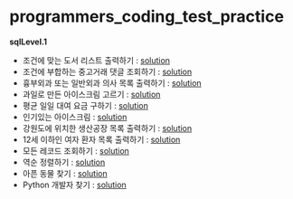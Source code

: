 # programmers_coding_test_practice
**sqlLevel.1**
- 조건에 맞는 도서 리스트 출력하기 : [solution](https://github.com/dlrms6172/programmers_coding_test_practice/blob/master/src/programmers/sql/sqlLevel1/print_a_list_of_books_that_meet_the_conditions.sql)
- 조건에 부합하는 중고거래 댓글 조회하기 : [solution](https://github.com/dlrms6172/programmers_coding_test_practice/blob/master/src/programmers/sql/sqlLevel1/view_used_transaction_comments_that_meet_the_conditions.sql)
- 흉부외과 또는 일반외과 의사 목록 출력하기 : [solution](https://github.com/dlrms6172/programmers_coding_test_practice/blob/master/src/programmers/sql/sqlLevel1/print_a_list_of_thoracic_surgeons_or_general_surgeons.sql)
- 과일로 만든 아이스크림 고르기 : [solution](https://github.com/dlrms6172/programmers_coding_test_practice/blob/master/src/programmers/sql/sqlLevel1/choosing_ice_cream_made_from_fruit.sql)
- 평균 일일 대여 요금 구하기 : [solution](https://github.com/dlrms6172/programmers_coding_test_practice/blob/master/src/programmers/sql/sqlLevel1/find_the_average_daily_rental_rate.sql)
- 인기있는 아이스크림 : [solution](https://github.com/dlrms6172/programmers_coding_test_practice/blob/master/src/programmers/sql/sqlLevel1/popular_ice_cream.sql)
- 강원도에 위치한 생산공장 목록 출력하기 : [solution](https://github.com/dlrms6172/programmers_coding_test_practice/blob/master/src/programmers/sql/sqlLevel1/print_a_list_of_production_plants_located_in_Gangwon_do.sql)
- 12세 이하인 여자 환자 목록 출력하기 : [solution](https://github.com/dlrms6172/programmers_coding_test_practice/blob/master/src/programmers/sql/sqlLevel1/print_a_list_of_female_patients_under_12_years_of_age.sql)
- 모든 레코드 조회하기 : [solution](https://github.com/dlrms6172/programmers_coding_test_practice/blob/master/src/programmers/sql/sqlLevel1/view_all_records.sql)
- 역순 정렬하기 : [solution](https://github.com/dlrms6172/programmers_coding_test_practice/blob/master/src/programmers/sql/sqlLevel1/sort_in_reverse_order.sql)
- 아픈 동물 찾기 : [solution](https://github.com/dlrms6172/programmers_coding_test_practice/blob/master/src/programmers/sql/sqlLevel1/find_sick_animals.sql)
- Python 개발자 찾기 : [solution](https://github.com/dlrms6172/programmers_coding_test_practice/blob/master/src/programmers/sql/sqlLevel1/find_python_developer.sql)